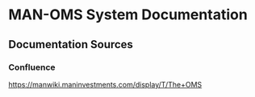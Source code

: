 # MAN-OMS System Documentation

## Documentation Sources

<!-- Add links to relevant documentation sources for the MAN-OMS system -->
<!-- Examples: Confluence pages, wikis, external documentation, runbooks, etc. -->

### Confluence 
https://manwiki.maninvestments.com/display/T/The+OMS
